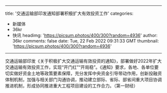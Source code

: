 
---
title: '交通运输部印发通知部署积极扩大有效投资工作'
categories: 
 - 新媒体
 - 36kr
 - 快讯
headimg: 'https://picsum.photos/400/300?random=4936'
author: 36kr
comments: false
date: Tue, 22 Feb 2022 09:31:33 GMT
thumbnail: 'https://picsum.photos/400/300?random=4936'
---

<div>   
交通运输部印发《关于积极扩大交通运输有效投资的通知》，部署做好2022年扩大交通运输有效投资工作，实现“开门红”“开局稳”。《通知》要求，各地、各单位要切实做好资金土地等政策要素保障，充分发挥中央资金引导带动作用，创新投融资体制机制，加强与相关部门沟通协调，推动建立部际、省际、部省间重大项目协调推进机制，形成协同推进重大工程项目建设的工作合力。（第一财经）  
</div>
            